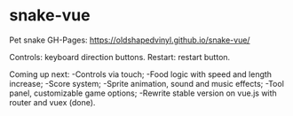 # snake-vue
Pet snake
GH-Pages:
https://oldshapedvinyl.github.io/snake-vue/

Controls: keyboard direction buttons.
Restart: restart button.

Coming up next:
-Controls via touch;
-Food logic with speed and length increase;
-Score system;
-Sprite animation, sound and music effects;
-Tool panel, customizable game options;
-Rewrite stable version on vue.js with router and vuex (done).
